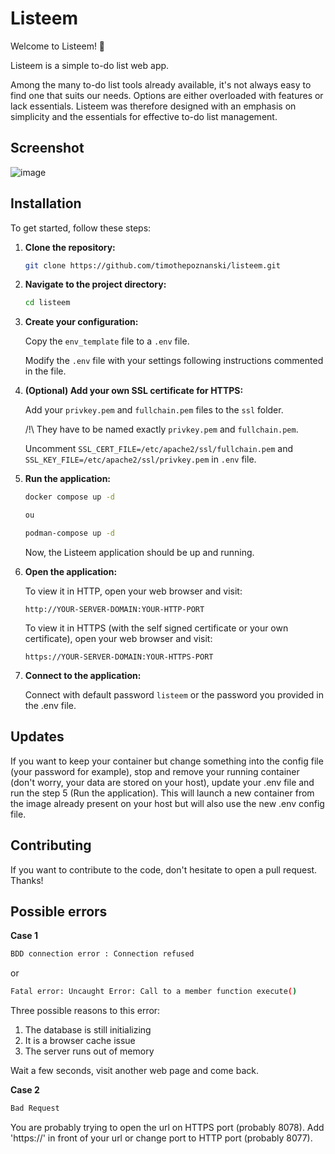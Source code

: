 # Listeem

Welcome to Listeem! 🚀 

Listeem is a simple to-do list web app.

Among the many to-do list tools already available, it's not always easy to find one that suits our needs. Options are either overloaded with features or lack essentials. Listeem was therefore designed with an emphasis on simplicity and the essentials for effective to-do list management.

## Screenshot

![image](https://github.com/timothepoznanski/listeem/assets/8541705/33045511-cffc-4ab0-a7b9-11105beca31f)

## Installation

To get started, follow these steps:

1. **Clone the repository:**

    ```bash
    git clone https://github.com/timothepoznanski/listeem.git
    ```

2. **Navigate to the project directory:**
 
    ```bash
    cd listeem
    ```

3. **Create your configuration:**
    
    Copy the `env_template` file to a `.env` file.
    
    Modify the `.env` file with your settings following instructions commented in the file.


4. **(Optional) Add your own SSL certificate for HTTPS:**
    
    Add your `privkey.pem` and `fullchain.pem` files to the `ssl` folder. 
    
    /!\ They have to be named exactly `privkey.pem` and `fullchain.pem`.

    Uncomment `SSL_CERT_FILE=/etc/apache2/ssl/fullchain.pem` and `SSL_KEY_FILE=/etc/apache2/ssl/privkey.pem` in `.env` file.

5. **Run the application:**
   
     ```bash
    docker compose up -d

    ou

    podman-compose up -d
   
    ```

    Now, the Listeem application should be up and running. 

6. **Open the application:**

    To view it in HTTP, open your web browser and visit:

    `http://YOUR-SERVER-DOMAIN:YOUR-HTTP-PORT`

    To view it in HTTPS (with the self signed certificate or your own certificate), open your web browser and visit:

    `https://YOUR-SERVER-DOMAIN:YOUR-HTTPS-PORT`

7. **Connect to the application:**

    Connect with default password `listeem` or the password you provided in the .env file.

## Updates

If you want to keep your container but change something into the config file (your password for example), stop and remove your running container (don't worry, your data are stored on your host), update your .env file and run the step 5 (Run the application). This will launch a new container from the image already present on your host but will also use the new .env config file.

## Contributing

If you want to contribute to the code, don't hesitate to open a pull request. Thanks!

## Possible errors

**Case 1**

 ```bash
BDD connection error : Connection refused
 ```

or 

 ```bash
Fatal error: Uncaught Error: Call to a member function execute()
 ```

Three possible reasons to this error:

1. The database is still initializing
3. It is a browser cache issue
4. The server runs out of memory
   
Wait a few seconds, visit another web page and come back.

**Case 2**

 ```bash
Bad Request
 ```

You are probably trying to open the url on HTTPS port (probably 8078). Add 'https://' in front of your url or change port to HTTP port (probably 8077).
